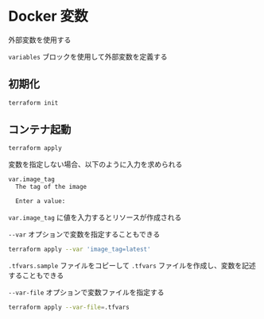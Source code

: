 # Docker 変数

外部変数を使用する

`variables` ブロックを使用して外部変数を定義する

## 初期化

```bash
terraform init
```

## コンテナ起動

```bash
terraform apply
```

変数を指定しない場合、以下のように入力を求められる

```bash
var.image_tag
  The tag of the image

  Enter a value:
```

`var.image_tag` に値を入力するとリソースが作成される

`--var` オプションで変数を指定することもできる

```bash
terraform apply --var 'image_tag=latest'
```

`.tfvars.sample` ファイルをコピーして `.tfvars` ファイルを作成し、変数を記述することもできる

`--var-file` オプションで変数ファイルを指定する

```bash
terraform apply --var-file=.tfvars
```